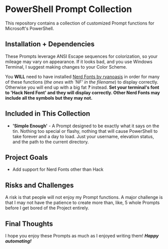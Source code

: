 
# PowerShell Prompt Collection

This repository contains a collection of customized Prompt functions for Microsoft's PowerShell. 

## Installation + Dependencies

These Prompts leverage ANSI Escape sequences for colorization, so your mileage may vary on appearance. If it looks bad, and you use Windows Terminal, I suggest making changes to your Color Scheme.

You **WILL** need to have installed [Nerd Fonts by ryanoasis](https://github.com/ryanoasis/nerd-fonts) in order for many of these functions (*the ones with 'NF' in the filename*) to display correctly. Otherwise you will end up with a big fat ***?*** instead. **Set your terminal's font to 'Hack Nerd Font' and they will display correctly. Other Nerd Fonts may include all the symbols but they may not.**

## Included in This Collection

* **'Simple Enough'** - A Prompt designed to be exactly what it says on the tin. Nothing too special or flashy, nothing that will cause PowerShell to take forever and a day to load. Just your username, elevation status, and the path to the current directory. 

## Project Goals

* Add support for Nerd Fonts other than Hack

## Risks and Challenges

A risk is that people will not enjoy my Prompt functions. A major challenge is that I may not have the patience to create more than, like, 5 whole Prompts before I get bored of the Project entirely.

## Final Thoughts

I hope you enjoy these Prompts as much as I enjoyed writing them! ***Happy automating!***
